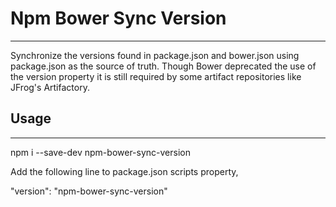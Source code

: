 # Npm Bower Sync Version
---

Synchronize the versions found in package.json and bower.json using package.json as the source of truth. Though Bower deprecated the use of the version property it is still required by some artifact repositories like JFrog's Artifactory.

## Usage
---
npm i --save-dev npm-bower-sync-version

Add the following line to package.json scripts property,

"version": "npm-bower-sync-version"

